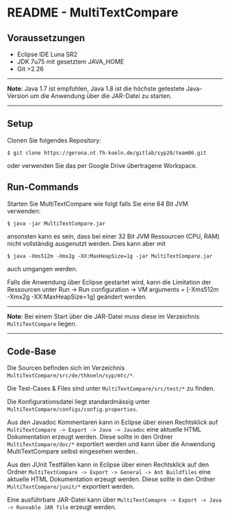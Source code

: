 # README - MultiTextCompare

## Voraussetzungen

- Eclipse IDE Luna SR2
- JDK 7u75 mit gesetztem JAVA_HOME
- Git >2.26

---

**Note**: Java 1.7 ist empfohlen, Java 1.8 ist die höchste getestete Java-Version um die Anwendung über die JAR-Datei zu starten.

---

## Setup

Clonen Sie folgendes Repository:

```
$ git clone https://gerona.nt.fh-koeln.de/gitlab/syp20/team06.git
```

oder verwenden Sie das per Google Drive übertragene Workspace.

## Run-Commands

Starten Sie MultiTextCompare wie folgt falls Sie eine 64 Bit JVM verwenden:

```
$ java -jar MultiTextCompare.jar
```

ansonsten kann es sein, dass bei einer 32 Bit JVM Ressourcen (CPU, RAM) nicht vollständig ausgenutzt werden.
Dies kann aber mit

```
$ java -Xms512m -Xmx2g -XX:MaxHeapSize=1g -jar MultiTextCompare.jar
```

auch umgangen werden.

Falls die Anwendung über Eclipse gestartet wird, kann die Limitation der Ressourcen unter Run -> Run configuration -> VM arguments = [-Xms512m -Xmx2g -XX:MaxHeapSize=1g] geändert werden.

---

**Note**: Bei einem Start über die JAR-Datei muss diese im Verzeichnis `MultiTextCompare` liegen.

---

## Code-Base

Die Sourcen befinden sich im Verzeichnis `MultiTextCompare/src/de/thkoeln/syp/mtc/*`.

Die Test-Cases & Files sind unter `MultiTextCompare/src/test/*` zu finden.

Die Konfigurationsdatei liegt standardmässig unter `MultiTextCompare/configs/config.properties`.

Aus den Javadoc Kommentaren kann in Eclipse über einen Rechtsklick auf `MultiTextCompare -> Export -> Java -> Javadoc` eine aktuelle HTML Dokumentation erzeugt werden. Diese sollte in den Ordner `MultiTextCompare/doc/*` exportiert werden und kann über die Anwendung MultiTextCompare selbst eingesehen werden..

Aus den JUnit Testfällen kann in Eclipse über einen Rechtsklick auf den Ordner `MultiTextCompare -> Export -> General -> Ant Buildfiles` eine aktuelle HTML Dokumentation erzeugt werden. Diese sollte in den Ordner `MultiTextCompare/junit/*` exportiert werden.

Eine ausführbare JAR-Datei kann über `MultiTextComapre -> Export -> Java -> Runnable JAR file` erzeugt werden.
